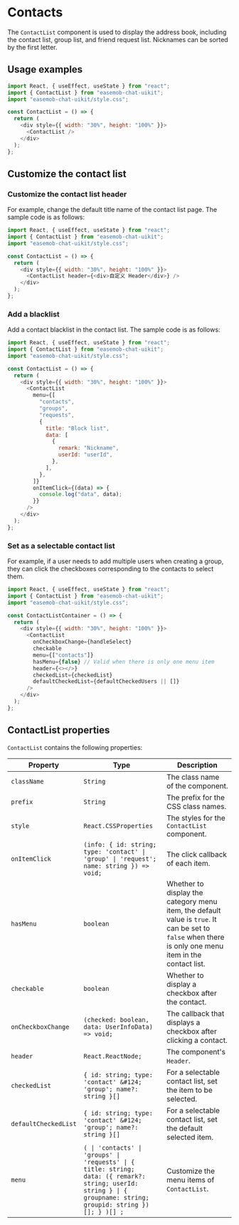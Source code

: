 # Contacts

The `ContactList` component is used to display the address book, including the contact list, group list, and friend request list. Nicknames can be sorted by the first letter.

## Usage examples

```javascript
import React, { useEffect, useState } from "react";
import { ContactList } from "easemob-chat-uikit";
import "easemob-chat-uikit/style.css";

const ContactList = () => {
  return (
    <div style={{ width: "30%", height: "100%" }}>
      <ContactList />
    </div>
  );
};
```

## Customize the contact list

### Customize the contact list header

For example, change the default title name of the contact list page. The sample code is as follows:

```javascript
import React, { useEffect, useState } from "react";
import { ContactList } from "easemob-chat-uikit";
import "easemob-chat-uikit/style.css";

const ContactList = () => {
  return (
    <div style={{ width: "30%", height: "100%" }}>
      <ContactList header={<div>自定义 Header</div>} />
    </div>
  );
};
```

### Add a blacklist 

Add a contact blacklist in the contact list. The sample code is as follows:

```javascript
import React, { useEffect, useState } from "react";
import { ContactList } from "easemob-chat-uikit";
import "easemob-chat-uikit/style.css";

const ContactList = () => {
  return (
    <div style={{ width: "30%", height: "100%" }}>
      <ContactList
        menu={[
          "contacts",
          "groups",
          "requests",
          {
            title: "Block list",
            data: [
              {
                remark: "Nickname",
                userId: "userId",
              },
            ],
          },
        ]}
        onItemClick={(data) => {
          console.log("data", data);
        }}
      />
    </div>
  );
};
```

### Set as a selectable contact list

For example, if a user needs to add multiple users when creating a group, they can click the checkboxes corresponding to the contacts to select them.

```javascript
import React, { useEffect, useState } from "react";
import { ContactList } from "easemob-chat-uikit";
import "easemob-chat-uikit/style.css";

const ContactListContainer = () => {
  return (
    <div style={{ width: "30%", height: "100%" }}>
      <ContactList
        onCheckboxChange={handleSelect}
        checkable
        menu={["contacts"]}
        hasMenu={false} // Valid when there is only one menu item
        header={<></>}
        checkedList={checkedList}
        defaultCheckedList={defaultCheckedUsers || []}
      />
    </div>
  );
};
```

## ContactList properties

`ContactList` contains the following properties:

| Property | Type | Description |
|---|---|---|
| `className` | `String` | The class name of the component. |
| `prefix` | `String` | The prefix for the CSS class names. |
| `style` | `React.CSSProperties` | The styles for the `ContactList` component. |
| `onItemClick` | <code>(info: { id: string; type: 'contact' &#124; 'group' &#124; 'request'; name: string }) => void;</code> | The click callback of each item. |
| `hasMenu` | `boolean` | Whether to display the category menu item, the default value is `true`. It can be set to `false` when there is only one menu item in the contact list. |
| `checkable` | `boolean` | Whether to display a checkbox after the contact. |
| `onCheckboxChange` | `(checked: boolean, data: UserInfoData) => void;` | The callback that displays a checkbox after clicking a contact. |
| `header` | `React.ReactNode;` | The component's `Header`. |
| `checkedList` | `{ id: string; type: 'contact' &#124; 'group'; name?: string }[]` | For a selectable contact list, set the item to be selected. |
| `defaultCheckedList` | `{ id: string; type: 'contact' &#124; 'group'; name?: string }[]` | For a selectable contact list, set the default selected item. |
| `menu` | <code>( &#124; 'contacts' &#124; 'groups' &#124; 'requests' &#124; { title: string; data: ({ remark?: string; userId: string } &#124; { groupname: string; groupid: string })[]; } )[] ;</code> | Customize the menu items of `ContactList`. |
